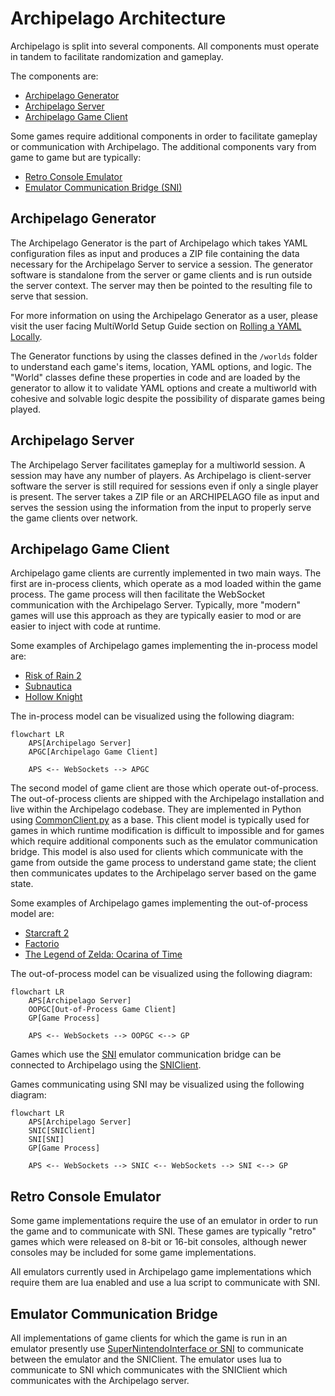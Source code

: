 # Archipelago Architecture
Archipelago is split into several components. All components must operate in tandem to facilitate randomization
and gameplay.

The components are:
* [Archipelago Generator](#archipelago-generator)
* [Archipelago Server](#archipelago-server)
* [Archipelago Game Client](#archipelago-game-client)

Some games require additional components in order to facilitate gameplay or communication with Archipelago.
The additional components vary from game to game but are typically:
* [Retro Console Emulator](#retro-console-emulator)
* [Emulator Communication Bridge (SNI)](#emulator-communication-bridge)

## Archipelago Generator
The Archipelago Generator is the part of Archipelago which takes YAML configuration files as input and produces a ZIP
file containing the data necessary for the Archipelago Server to service a session. The generator software is standalone
from the server or game clients and is run outside the server context. The server may then be pointed to the resulting
file to serve that session.

For more information on using the Archipelago Generator as a user, please visit the user facing MultiWorld Setup Guide 
section on [Rolling a YAML Locally](https://archipelago.gg/tutorial/Archipelago/setup/en#rolling-a-yaml-locally).

The Generator functions by using the classes defined in the `/worlds` folder to understand each game's items, location,
YAML options, and logic. The "World" classes define these properties in code and are loaded by the generator to allow it 
to validate YAML options and create a multiworld with cohesive and solvable logic despite the possibility of disparate
games being played.

## Archipelago Server
The Archipelago Server facilitates gameplay for a multiworld session. A session may have any number of players. 
As Archipelago is client-server software the server is still required for sessions even if only a single player is
present. The server takes a ZIP file or an ARCHIPELAGO file as input and serves the session using the information from
the input to properly serve the game clients over network.

## Archipelago Game Client
Archipelago game clients are currently implemented in two main ways. The first are in-process clients, which operate as
a mod loaded within the game process. The game process will then facilitate the WebSocket communication with the
Archipelago Server. Typically, more "modern" games will use this approach as they are typically easier to mod or are 
easier to inject with code at runtime. 

Some examples of Archipelago games implementing the in-process model are:
* [Risk of Rain 2](https://github.com/Ijwu/Archipelago.RiskOfRain2)
* [Subnautica](https://github.com/Berserker66/ArchipelagoSubnauticaModSrc)
* [Hollow Knight](https://github.com/Ijwu/Archipelago.HollowKnight)

The in-process model can be visualized using the following diagram:
```{mermaid}
flowchart LR
    APS[Archipelago Server]
    APGC[Archipelago Game Client]

    APS <-- WebSockets --> APGC
```

The second model of game client are those which operate out-of-process. The out-of-process clients are shipped with the
Archipelago installation and live within the Archipelago codebase. They are implemented in Python using [CommonClient.py](https://github.com/ArchipelagoMW/Archipelago/blob/main/CommonClient.py)
as a base. This client model is typically used for games in which runtime modification is difficult to impossible and for
games which require additional components such as the emulator communication bridge. This model is also used for clients
which communicate with the game from outside the game process to understand game state; the client then communicates 
updates to the Archipelago server based on the game state. 

Some examples of Archipelago games implementing the out-of-process model are:
* [Starcraft 2](https://github.com/ArchipelagoMW/Archipelago/blob/main/Starcraft2Client.py)
* [Factorio](https://github.com/ArchipelagoMW/Archipelago/blob/main/FactorioClient.py)
* [The Legend of Zelda: Ocarina of Time](https://github.com/ArchipelagoMW/Archipelago/blob/main/OoTClient.py)

The out-of-process model can be visualized using the following diagram:
```{mermaid}
flowchart LR
    APS[Archipelago Server]
    OOPGC[Out-of-Process Game Client]
    GP[Game Process]

    APS <-- WebSockets --> OOPGC <--> GP
```

Games which use the [SNI](https://github.com/alttpo/sni) emulator communication bridge can be connected to Archipelago using the [SNIClient](https://github.com/ArchipelagoMW/Archipelago/blob/main/SNIClient.py).

Games communicating using SNI may be visualized using the following diagram:
```{mermaid}
flowchart LR
    APS[Archipelago Server]
    SNIC[SNIClient]
    SNI[SNI]
    GP[Game Process]

    APS <-- WebSockets --> SNIC <-- WebSockets --> SNI <--> GP
```

## Retro Console Emulator
Some game implementations require the use of an emulator in order to run the game and to communicate with SNI.
These games are typically "retro" games which were released on 8-bit or 16-bit consoles, although newer consoles may be
included for some game implementations.

All emulators currently used in Archipelago game implementations which require them are lua enabled and use a lua script
to communicate with SNI.

## Emulator Communication Bridge
All implementations of game clients for which the game is run in an emulator presently use [SuperNintendoInterface or SNI](https://github.com/alttpo/sni)
to communicate between the emulator and the SNIClient. The emulator uses lua to communicate to SNI which communicates with
the SNIClient which communicates with the Archipelago server.